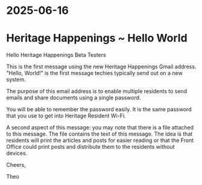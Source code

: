 # 2025-06-16 
# Heritage Happenings ~ Hello World

Hello Heritage Happenings Beta Testers

This is the first message using the new Heritage Happenings Gmail address. "Hello, World!" is the first message techies typically send out on a new system.

The purpose of this email address is to enable multiple residents to send emails and share documents using a single password.

You will be able to remember the password easily. It is the same password that you use to get into Heritage Resident Wi-Fi.

A second aspect of this message: you may note that there is a file attached to this message. The file contains the text of this message. The idea is that residents will print the articles and posts for easier reading or that the Front Office could print posts and distribute them to the residents without devices.

Cheers,

Theo

